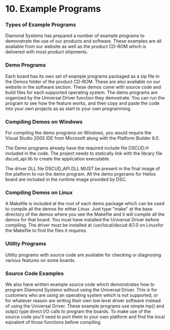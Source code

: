 # 10. Example Programs

### Types of Example Programs

Diamond Systems has prepared a number of example programs to demonstrate the use of our products and software. These examples are all available from our website as well as the product CD-ROM which is delivered with most product shipments.

### Demo Programs

Each board has its own set of example programs packaged as a zip file in the Demos folder of the product CD-ROM. These are also available on our website in the software section. These demos come with source code and build files for each supported operating system. The demo programs are organized by the Universal Driver function they demostrate. You can run the program to see how the feature works, and then copy and paste the code into your own projects as as start to your own programming.

### Compiling Demos on Windows

For compiling the demo programs on Windows, you would require the Visual Studio 2005 IDE from Microsoft along with the Platform Builder 6.0.

The Demo programs already have the required include file DSCUD.H included in the code. The project needs to statically link with the library file dscud\_api.lib to create the application executable.

The driver DLL file DSCUD\_API.DLL MUST be present in the final image of the platform to run the demo program. All the demo prgorams for Helios board are included in the runtime image provided by DSC.

### Compiling Demos on Linux

A Makefile is included at the root of each demo package which can be used to compile all the demos for either Linux. Just type "make" at the base directory of the demos where you see the Makefile and it will compile all the demos for that board. You must have installed the Universal Driver before compiling. The driver must be installed at /usr/local/dscud-8.1.0 on Linuxfor the Makefile to find the files it requires.

### Utility Programs

Utility programs with source code are available for checking or diagnosing various features on some boards.

### Source Code Examples

We also have written example source code which demonstrates how to program Diamond Systems without using the Universal Driver. This is for customers who are using an operating system which is not supported, or for whatever reason are writing their own low level driver software instead of using the Universal Driver. These example programs use simple inp\(\) and outp\(\) type direct I/O calls to program the boards. To make use of the source code you'll need to port them to your own platform and find the local eqivalent of those functions before compiling.



